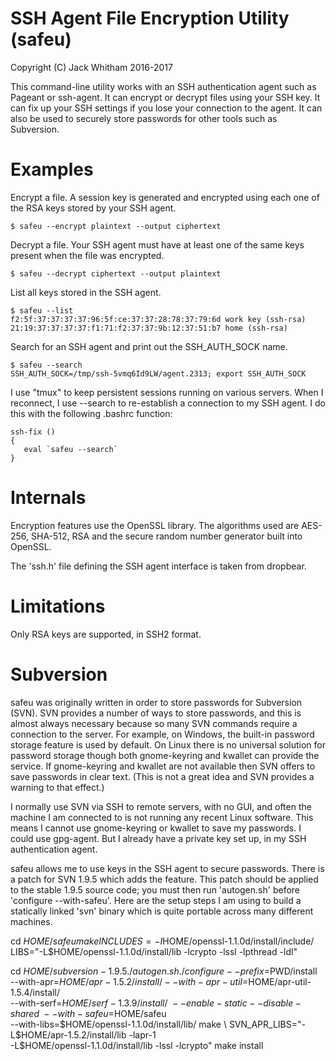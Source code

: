 # SSH Agent File Encryption Utility (safeu)

Copyright (C) Jack Whitham 2016-2017

This command-line utility works with an SSH authentication agent such as Pageant or ssh-agent.
It can encrypt or decrypt files using your SSH key. It can fix up your SSH settings if you
lose your connection to the agent. It can also be used to securely store passwords for other 
tools such as Subversion.


# Examples

Encrypt a file. A session key is generated and encrypted using each one of the RSA keys stored by your SSH agent.

    $ safeu --encrypt plaintext --output ciphertext

Decrypt a file. Your SSH agent must have at least one of the same keys present when the file was encrypted.

    $ safeu --decrypt ciphertext --output plaintext

List all keys stored in the SSH agent.

    $ safeu --list
    f2:5f:37:37:37:37:96:5f:ce:37:37:28:78:37:79:6d work key (ssh-rsa)
    21:19:37:37:37:37:f1:71:f2:37:37:9b:12:37:51:b7 home (ssh-rsa)

Search for an SSH agent and print out the SSH_AUTH_SOCK name.

    $ safeu --search
    SSH_AUTH_SOCK=/tmp/ssh-5vmq6Id9LW/agent.2313; export SSH_AUTH_SOCK

I use "tmux" to keep persistent sessions running on various servers. When I reconnect, I use --search 
to re-establish a connection to my SSH agent. I do this with the following .bashrc function:

	ssh-fix ()
	{
	   eval `safeu --search`
	}


# Internals

Encryption features use the OpenSSL library. The algorithms used are AES-256, SHA-512, RSA
and the secure random number generator built into OpenSSL.

The 'ssh.h' file defining the SSH agent interface is taken from dropbear. 


# Limitations

Only RSA keys are supported, in SSH2 format.


# Subversion

safeu was originally written in order to store passwords for Subversion (SVN). SVN provides
a number of ways to store passwords, and this is almost always necessary because so many SVN
commands require a connection to the server. For example, on Windows, the built-in password
storage feature is used by default. On Linux there is no universal solution for password storage
though both gnome-keyring and kwallet can provide the service. If gnome-keyring and kwallet
are not available then SVN offers to save passwords in clear text. (This is not a great idea
and SVN provides a warning to that effect.)

I normally use SVN via SSH to remote servers, with no GUI, and often the machine I am 
connected to is not running any recent Linux software. This means I cannot use gnome-keyring
or kwallet to save my passwords. I could use gpg-agent. But I already have a private key set up,
in my SSH authentication agent.

safeu allows me to use keys in the SSH agent to secure passwords. There is a patch for SVN 1.9.5
which adds the feature. This patch should be applied to the stable 1.9.5 source code; you
must then run 'autogen.sh' before 'configure --with-safeu'. Here are the setup steps I am using to build
a statically linked 'svn' binary which is quite portable across many different machines.

   cd $HOME/safeu
   make INCLUDES=-I$HOME/openssl-1.1.0d/install/include/ LIBS="-L$HOME/openssl-1.1.0d/install/lib -lcrypto -lssl -lpthread -ldl"

   cd $HOME/subversion-1.9.5
   ./autogen.sh
   ./configure --prefix=$PWD/install \
      --with-apr=$HOME/apr-1.5.2/install/ --with-apr-util=$HOME/apr-util-1.5.4/install/ \
      --with-serf=$HOME/serf-1.3.9/install/ \
      --enable-static --disable-shared \
      --with-safeu=$HOME/safeu \
      --with-libs=$HOME/openssl-1.1.0d/install/lib/
   make \
      SVN_APR_LIBS="-L$HOME/apr-1.5.2/install/lib -lapr-1 \
               -L$HOME/openssl-1.1.0d/install/lib -lssl -lcrypto"
   make install



